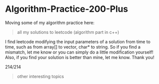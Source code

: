 # Algorithm-Practice-200-Plus
Moving some of my algorithm practice here:

>all my solutions to leetcode (algorithm part in c++)

I find leetcode modifying the input parameters of a solution from time to time, such as from array[] to vector, char* to string. So if you find a mismatch, let me know or you can simply do a little modification yourself! Also, if you find your solution is better than mine, let me know. Thank you! 

214/214 

>other interesting topics 

